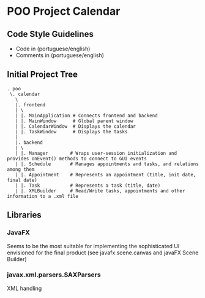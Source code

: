 # POO Project Calendar

## Code Style Guidelines
- Code in (portuguese/english)
- Comments in (portuguese/english)

## Initial Project Tree
```
. poo
 \. calendar
   \
   |. frontend
   | \
   | |. MainApplication # Connects frontend and backend
   | |. MainWindow      # Global parent window
   | |. CalendarWindow  # Displays the calendar
   | |. TaskWindow      # Displays the tasks
   |
   |. backend
   | \
   | |. Manager        # Wraps user-session initialization and provides onEvent() methods to connect to GUI events
   | |. Schedule       # Manages appointments and tasks, and relations among them
   | |. Appointment    # Represents an appointment (title, init date, final date)
   | |. Task           # Represents a task (title, date)
   | |. XMLBuilder     # Read/Write tasks, appointments and other information to a .xml file
```

## Libraries
### JavaFX
Seems to be the most suitable for implementing the sophisticated UI envisioned for the final product (see javafx.scene.canvas and javaFX Scene Builder)

### javax.xml.parsers.SAXParsers
XML handling
